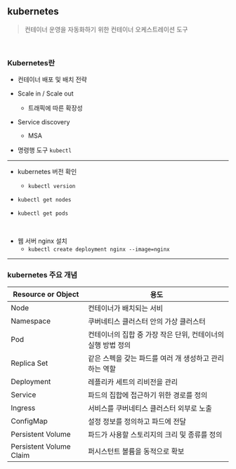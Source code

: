 ## kubernetes

> 컨테이너 운영을 자동화하기 위한 컨테이너 오케스트레이션 도구

<br/>

### Kubernetes란

- 컨테이너 배포 및 배치 전략
- Scale in / Scale out
  - 트래픽에 따른 확장성
- Service discovery
  - MSA

- 명령행 도구 `kubectl`

---

- kubernetes 버전 확인

  - `kubectl version`

- `kubectl get nodes`

- `kubectl get pods`


<br/>

- 웹 서버 nginx 설치
  - `kubectl create deployment nginx --image=nginx`

---

### kubernetes 주요 개념

| Resource or Object      | 용도                                                         |
| ----------------------- | ------------------------------------------------------------ |
| Node                    | 컨테이너가 배치되는 서비                                     |
| Namespace               | 쿠버네티스 클러스터 안의 가상 클러스터                       |
| Pod                     | 컨테이너의 집합 중 가장 작은 단위, 컨테이너의 실행 방법 정의 |
| Replica Set             | 같은 스펙을 갖는 파드를 여러 개 생성하고 관리하는 역할       |
| Deployment              | 레플리카 세트의 리비전을 관리                                |
| Service                 | 파드의 집합에 접근하기 위한 경로를 정의                      |
| Ingress                 | 서비스를 쿠버네티스 클러스터 외부로 노출                     |
| ConfigMap               | 설정 정보를 정의하고 파드에 전달                             |
| Persistent Volume       | 파드가 사용할 스토리지의 크리 및 종류를 정의                 |
| Persistent Volume Claim | 퍼시스턴트 볼륨을 동적으로 확보                              |

